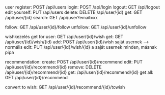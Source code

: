 user
register: POST /api/users
login: POST /api/login
logout: GET /api/logout
edit yourself: PUT /api/users
delete: DELETE /api/user/{id}
get: GET /api/user/{id}
search: GET /api/user?email=xx

follow: GET /api/user/{id}/follow
unfollow: GET /api/user/{id}/unfollow


wishkezelés
get for user: GET /api/user/{id}/wish
get: GET /api/user/{id}/wish/{id}
add: POST /api/user/{id}/wish
  saját usernek --> normális
edit: PUT /api/user/{id}/wish/{id}
  a saját usernek minden,
  másnak pipa


recommendation:
create: POST /api/user/{id}/recommend
edit: PUT /api/user/{id}/recommend/{id}
remove: DELETE /api/user/{id}/recommend/{id}
get: /api/user/{id}/recommend/{id}
get all: GET /api/user/{id}/recommend

convert to wish: GET /api/user/{id}/recommend/{id}/towish
